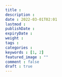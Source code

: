 ```yaml
---
title : 
description : 
date : 2022-03-01T02:01
lastmod : 
publishDate : 
expiryDate : 
weight : 
tags : 
categories : 
keywords : [1, 2]
featured_image : ""
comment : false
draft : true
---
```

<!--more-->

